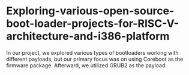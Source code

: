 # Exploring-various-open-source-boot-loader-projects-for-RISC-V-architecture-and-i386-platform
In our project, we explored various types of bootloaders working with different payloads, but our primary focus was on using Coreboot as the firmware package. Afterward, we utilized GRUB2 as the payload.
